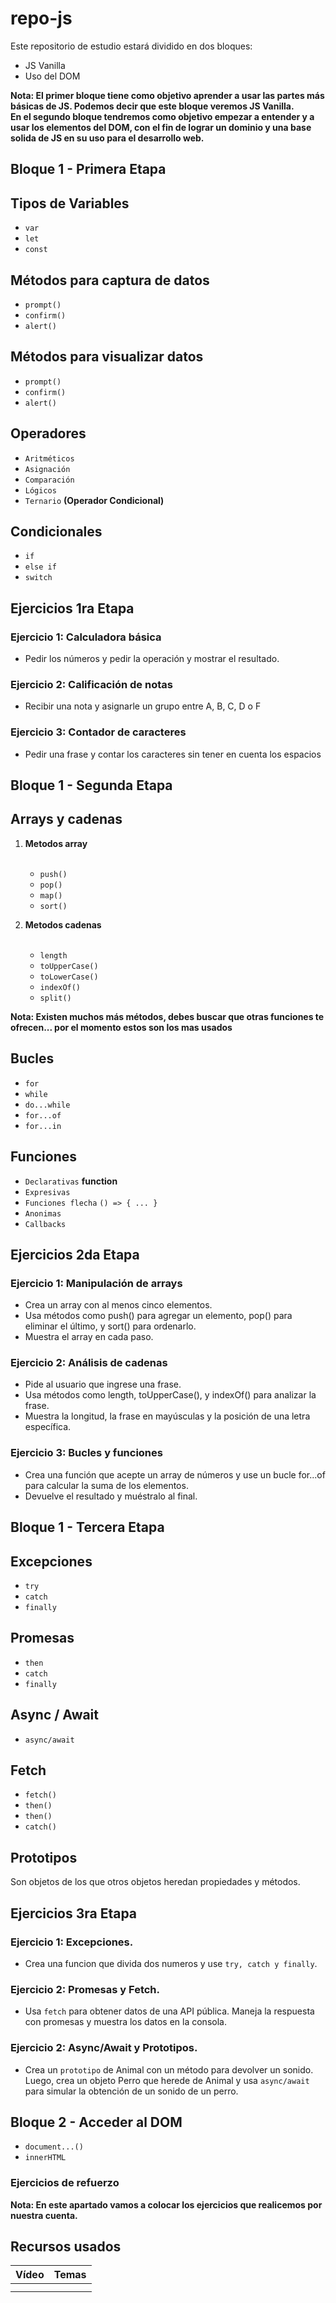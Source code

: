 # repo-js

Este repositorio de estudio estará dividido en dos bloques:

 - JS Vanilla
 - Uso del DOM

 **Nota: El primer bloque tiene como objetivo aprender a usar las partes más básicas de JS. Podemos decir que este bloque veremos JS Vanilla.<br>En el segundo bloque tendremos como objetivo empezar a entender y a usar los elementos del DOM, con el fin de lograr un dominio y una base solida de JS en su uso para el desarrollo web.**

## Bloque 1 - Primera Etapa
## Tipos de Variables

- `var` <br>
- `let` <br>
- `const` <br>

## Métodos para captura de datos

- `prompt()` <br>
- `confirm()` <br>
- `alert()` <br>

## Métodos para visualizar datos

- `prompt()` <br>
- `confirm()` <br>
- `alert()` <br>

## Operadores

- `Aritméticos` <br>
- `Asignación` <br>
- `Comparación` <br>
- `Lógicos` <br>
- `Ternario` **(Operador Condicional)** <br>

## Condicionales

- `if` <br>
- `else if` <br>
- `switch` <br>

## Ejercicios 1ra Etapa

### Ejercicio 1: Calculadora básica
- Pedir los números y pedir la operación y mostrar el resultado.

### Ejercicio 2: Calificación de notas
- Recibir una nota y asignarle un grupo entre A, B, C, D o F

### Ejercicio 3: Contador de caracteres
- Pedir una frase y contar los caracteres sin tener en cuenta los espacios

## Bloque 1 - Segunda Etapa
## Arrays y cadenas

1. **Metodos array** <br><br>
   - `push()` <br>
   - `pop()` <br>
   - `map()` <br>
   - `sort()` <br>

2. **Metodos cadenas** <br><br>
   - `length` <br>
   - `toUpperCase()` <br>
   - `toLowerCase()` <br>
   - `indexOf()` <br>
   - `split()` <br>


**Nota: Existen muchos más métodos, debes buscar que otras funciones te ofrecen... por el momento estos son los mas usados**

## Bucles

   - `for` <br>
   - `while` <br>
   - `do...while` <br>
   - `for...of` <br>
   - `for...in` <br>

## Funciones

   - `Declarativas` **function** <br>
   - `Expresivas` <br>
   - `Funciones flecha` `() => { ... }`  <br>
   - `Anonimas` <br>
   - `Callbacks` <br>

## Ejercicios 2da Etapa

### Ejercicio 1: Manipulación de arrays
- Crea un array con al menos cinco elementos.
- Usa métodos como push() para agregar un elemento, pop() para eliminar el último, y sort() para ordenarlo.
- Muestra el array en cada paso.

### Ejercicio 2: Análisis de cadenas
- Pide al usuario que ingrese una frase.
- Usa métodos como length, toUpperCase(), y indexOf() para analizar la frase.
- Muestra la longitud, la frase en mayúsculas y la posición de una letra específica.

### Ejercicio 3: Bucles y funciones
- Crea una función que acepte un array de números y use un bucle for...of para calcular la suma de los elementos.
- Devuelve el resultado y muéstralo al final.


## Bloque 1 - Tercera Etapa
## Excepciones
   - `try` <br>
   - `catch` <br>
   - `finally` <br>

## Promesas
   - `then` <br>
   - `catch` <br>
   - `finally` <br>

## Async / Await
  - `async/await` <br>

## Fetch
  - `fetch()` <br>
  - `then()` <br>
  - `then()` <br>
  - `catch()` <br>

## Prototipos
Son objetos de los que otros objetos heredan propiedades y métodos.

## Ejercicios 3ra Etapa
### Ejercicio 1: Excepciones.
- Crea una funcion que divida dos numeros y use ```try, catch y finally```.

### Ejercicio 2: Promesas y Fetch.
- Usa ```fetch``` para obtener datos de una API pública. Maneja la respuesta con promesas y muestra los datos en la consola.

### Ejercicio 2: Async/Await y Prototipos.

- Crea un ```prototipo``` de Animal con un método para devolver un sonido. Luego, crea un objeto Perro que herede de Animal y usa ```async/await``` para simular la obtención de un sonido de un perro.

## Bloque 2 - Acceder al DOM
- `document...()` <br>
- `innerHTML` <br>

### Ejercicios de refuerzo

**Nota: En este apartado vamos a colocar los ejercicios que realicemos por nuestra cuenta.**


## Recursos usados
| Vídeo  | Temas |
| ------ | ----- |
|        |       |
|        |       |